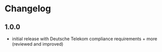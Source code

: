 # Changelog

## 1.0.0

* initial release with Deutsche Telekom compliance requirements + more (reviewed and improved)
